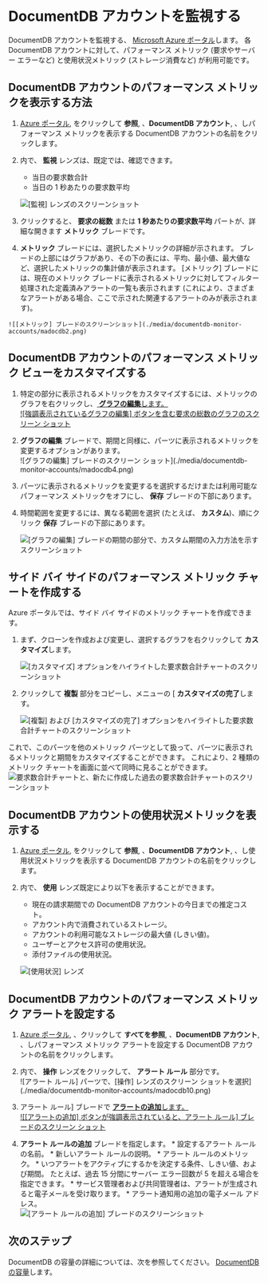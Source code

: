 <properties 
    pageTitle="Azure ポータルを使用して DocumentDB アカウントを監視する | Microsoft Azure" 
    description="パフォーマンス メトリック (要求やサーバー エラーなど) と使用状況メトリック (ストレージ消費など) を利用して、DocumentDB アカウントを監視する方法について説明します。" 
    services="documentdb" 
    documentationCenter="" 
    authors="mimig1" 
    manager="jhubbard" 
    editor="cgronlun"/>

<tags 
    ms.service="documentdb" 
    ms.workload="data-services" 
    ms.tgt_pltfrm="na" 
    ms.devlang="na" 
    ms.topic="article" 
    ms.date="11/18/2015" 
    ms.author="mimig"/>

# DocumentDB アカウントを監視する 

DocumentDB アカウントを監視する、 [Microsoft Azure ポータル](https://portal.azure.com/)します。 各 DocumentDB アカウントに対して、パフォーマンス メトリック (要求やサーバー エラーなど) と使用状況メトリック (ストレージ消費など) が利用可能です。

## DocumentDB アカウントのパフォーマンス メトリックを表示する方法
1.   [Azure ポータル](https://portal.azure.com/), をクリックして **参照**, 、**DocumentDB アカウント**, 、しパフォーマンス メトリックを表示する DocumentDB アカウントの名前をクリックします。
2.  内で、 **監視** レンズは、既定では、確認できます。
    *   当日の要求数合計
    *   当日の 1 秒あたりの要求数平均 
    
    ![[監視] レンズのスクリーンショット](./media/documentdb-monitor-accounts/madocdb1.png)


3.  クリックすると、 **要求の総数** または **1 秒あたりの要求数平均** パートが、詳細な開きます **メトリック** ブレードです。
4.   **メトリック** ブレードには、選択したメトリックの詳細が示されます。  ブレードの上部にはグラフがあり、その下の表には、平均、最小値、最大値など、選択したメトリックの集計値が表示されます。  [メトリック] ブレードには、現在のメトリック ブレードに表示されるメトリックに対してフィルター処理された定義済みアラートの一覧も表示されます (これにより、さまざまなアラートがある場合、ここで示された関連するアラートのみが表示されます)。   

    ![[メトリック] ブレードのスクリーンショット](./media/documentdb-monitor-accounts/madocdb2.png)


## DocumentDB アカウントのパフォーマンス メトリック ビューをカスタマイズする

1.  特定の部分に表示されるメトリックをカスタマイズするには、メトリックのグラフを右クリックし、[ **グラフの編集**します。  
    ![強調表示されているグラフの編集] ボタンを含む要求の総数のグラフのスクリーン ショット](./media/documentdb-monitor-accounts/madocdb3.png)

2.   **グラフの編集** ブレードで、期間と同様に、パーツに表示されるメトリックを変更するオプションがあります。  
    ![グラフの編集] ブレードのスクリーン ショット](./media/documentdb-monitor-accounts/madocdb4.png)

3.  パーツに表示されるメトリックを変更するを選択するだけまたは利用可能なパフォーマンス メトリックをオフにし、 **保存** ブレードの下部にあります。  
4.  時間範囲を変更するには、異なる範囲を選択 (たとえば、 **カスタム**)、順にクリック **保存** ブレードの下部にあります。  

    ![[グラフの編集] ブレードの期間の部分で、カスタム期間の入力方法を示すスクリーンショット](./media/documentdb-monitor-accounts/madocdb5.png) 


## サイド バイ サイドのパフォーマンス メトリック チャートを作成する
Azure ポータルでは、サイド バイ サイドのメトリック チャートを作成できます。  

1.  まず、クローンを作成および変更し、選択するグラフを右クリックして **カスタマイズ**します。 

    ![[カスタマイズ] オプションをハイライトした要求数合計チャートのスクリーンショット](./media/documentdb-monitor-accounts/madocdb6.png)

2.  クリックして **複製** 部分をコピーし、メニューの [ **カスタマイズの完了**します。 

    ![[複製] および [カスタマイズの完了] オプションをハイライトした要求数合計チャートのスクリーンショット](./media/documentdb-monitor-accounts/madocdb7.png)  


これで、このパーツを他のメトリック パーツとして扱って、パーツに表示されるメトリックと期間をカスタマイズすることができます。  これにより、2 種類のメトリック チャートを画面に並べて同時に見ることができます。  
    ![要求数合計チャートと、新たに作成した過去の要求数合計チャートのスクリーンショット](./media/documentdb-monitor-accounts/madocdb8.png)  

## DocumentDB アカウントの使用状況メトリックを表示する
1.   [Azure ポータル](https://portal.azure.com/), をクリックして **参照**, 、**DocumentDB アカウント**, 、し使用状況メトリックを表示する DocumentDB アカウントの名前をクリックします。
2.  内で、 **使用** レンズ既定により以下を表示することができます。
    *   現在の請求期間での DocumentDB アカウントの今日までの推定コスト。
    *   アカウント内で消費されているストレージ。
    *   アカウントの利用可能なストレージの最大値 (しきい値)。
    *   ユーザーとアクセス許可の使用状況。
    *   添付ファイルの使用状況。

    ![[使用状況] レンズ](./media/documentdb-monitor-accounts/madocdb9.png)
 
## DocumentDB アカウントのパフォーマンス メトリック アラートを設定する
1.   [Azure ポータル](https://portal.azure.com/), 、クリックして **すべてを参照**, 、**DocumentDB アカウント**, 、しパフォーマンス メトリック アラートを設定する DocumentDB アカウントの名前をクリックします。
2.  内で、 **操作** レンズをクリックして、 **アラート ルール** 部分です。  
    ![アラート ルール] パーツで、[操作] レンズのスクリーン ショットを選択](./media/documentdb-monitor-accounts/madocdb10.png)

3.  アラート ルール] ブレードで [ **アラートの追加**します。  
    ![[アラートの追加] ボタンが強調表示されていると、アラート ルール] ブレードのスクリーン ショット](./media/documentdb-monitor-accounts/madocdb11.png)

4.   **アラート ルールの追加** ブレードを指定します。
    *   設定するアラート ルールの名前。
    *   新しいアラート ルールの説明。
    *   アラート ルールのメトリック。
    *   いつアラートをアクティブにするかを決定する条件、しきい値、および期間。 たとえば、過去 15 分間にサーバー エラー回数が 5 を超える場合を指定できます。
    *   サービス管理者および共同管理者は、アラートが生成されると電子メールを受け取ります。
    *   アラート通知用の追加の電子メール アドレス。  
    ![[アラート ルールの追加] ブレードのスクリーンショット](./media/documentdb-monitor-accounts/madocdb12.png)

## 次のステップ
DocumentDB の容量の詳細については、次を参照してください。 [DocumentDB の容量](documentdb-manage.md)します。 
 

